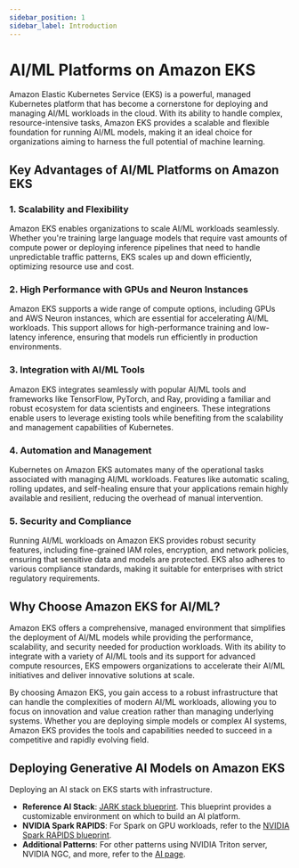 ```yaml
---
sidebar_position: 1
sidebar_label: Introduction
---
```


# AI/ML Platforms on Amazon EKS

Amazon Elastic Kubernetes Service (EKS) is a powerful, managed Kubernetes platform that has become a cornerstone for deploying and managing AI/ML workloads in the cloud. With its ability to handle complex, resource-intensive tasks, Amazon EKS provides a scalable and flexible foundation for running AI/ML models, making it an ideal choice for organizations aiming to harness the full potential of machine learning.

## Key Advantages of AI/ML Platforms on Amazon EKS

### 1. Scalability and Flexibility
Amazon EKS enables organizations to scale AI/ML workloads seamlessly. Whether you're training large language models that require vast amounts of compute power or deploying inference pipelines that need to handle unpredictable traffic patterns, EKS scales up and down efficiently, optimizing resource use and cost.

### 2. High Performance with GPUs and Neuron Instances
Amazon EKS supports a wide range of compute options, including GPUs and AWS Neuron instances, which are essential for accelerating AI/ML workloads. This support allows for high-performance training and low-latency inference, ensuring that models run efficiently in production environments.

### 3. Integration with AI/ML Tools
Amazon EKS integrates seamlessly with popular AI/ML tools and frameworks like TensorFlow, PyTorch, and Ray, providing a familiar and robust ecosystem for data scientists and engineers. These integrations enable users to leverage existing tools while benefiting from the scalability and management capabilities of Kubernetes.

### 4. Automation and Management
Kubernetes on Amazon EKS automates many of the operational tasks associated with managing AI/ML workloads. Features like automatic scaling, rolling updates, and self-healing ensure that your applications remain highly available and resilient, reducing the overhead of manual intervention.

### 5. Security and Compliance
Running AI/ML workloads on Amazon EKS provides robust security features, including fine-grained IAM roles, encryption, and network policies, ensuring that sensitive data and models are protected. EKS also adheres to various compliance standards, making it suitable for enterprises with strict regulatory requirements.

## Why Choose Amazon EKS for AI/ML?

Amazon EKS offers a comprehensive, managed environment that simplifies the deployment of AI/ML models while providing the performance, scalability, and security needed for production workloads. With its ability to integrate with a variety of AI/ML tools and its support for advanced compute resources, EKS empowers organizations to accelerate their AI/ML initiatives and deliver innovative solutions at scale.

By choosing Amazon EKS, you gain access to a robust infrastructure that can handle the complexities of modern AI/ML workloads, allowing you to focus on innovation and value creation rather than managing underlying systems. Whether you are deploying simple models or complex AI systems, Amazon EKS provides the tools and capabilities needed to succeed in a competitive and rapidly evolving field.

## Deploying Generative AI Models on Amazon EKS

Deploying an AI stack on EKS starts with infrastructure.

- **Reference AI Stack**: [JARK stack blueprint](https://awslabs.github.io/ai-on-eks/docs/blueprints/infra/jark). This blueprint provides a customizable environment on which to build an AI platform.
- **NVIDIA Spark RAPIDS**: For Spark on GPU workloads, refer to the [NVIDIA Spark RAPIDS blueprint](https://awslabs.github.io/ai-on-eks/docs/blueprints/infra/emr-spark-rapids).
- **Additional Patterns**: For other patterns using NVIDIA Triton server, NVIDIA NGC, and more, refer to the [AI page](https://awslabs.github.io/ai-on-eks/docs/ai).
